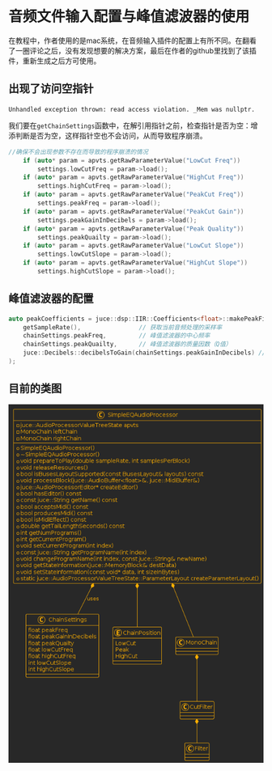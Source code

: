 # 音频文件输入配置与峰值滤波器的使用



在教程中，作者使用的是mac系统，在音频输入插件的配置上有所不同。在翻看了一圈评论之后，没有发现想要的解决方案，最后在作者的github里找到了该插件，重新生成之后方可使用。



## 出现了访问空指针

```Unhandled exception thrown: read access violation. _Mem was nullptr.```

我们要在`getChainSettings`函数中，在解引用指针之前，检查指针是否为空：增添判断是否为空，这样指针空也不会访问，从而导致程序崩溃。



```cpp
//确保不会出现参数不存在而导致的程序崩溃的情况
    if (auto* param = apvts.getRawParameterValue("LowCut Freq"))
        settings.lowCutFreq = param->load();
    if (auto* param = apvts.getRawParameterValue("HighCut Freq"))
        settings.highCutFreq = param->load();
    if (auto* param = apvts.getRawParameterValue("PeakCut Freq"))
        settings.peakFreq = param->load();
    if (auto* param = apvts.getRawParameterValue("PeakCut Gain"))
        settings.peakGainInDecibels = param->load();
    if (auto* param = apvts.getRawParameterValue("Peak Quality"))
        settings.peakQuailty = param->load();
    if (auto* param = apvts.getRawParameterValue("LowCut Slope"))
        settings.lowCutSlope = param->load();
    if (auto* param = apvts.getRawParameterValue("HighCut Slope"))
        settings.highCutSlope = param->load();
```



## 峰值滤波器的配置

```c++
auto peakCoefficients = juce::dsp::IIR::Coefficients<float>::makePeakFilter(
    getSampleRate(),                // 获取当前音频处理的采样率
    chainSettings.peakFreq,         // 峰值滤波器的中心频率
    chainSettings.peakQuailty,      // 峰值滤波器的质量因数（Q值）
    juce::Decibels::decibelsToGain(chainSettings.peakGainInDecibels) // 将dB增益值转换为线性增益值
);
```



## 目前的类图

![主要类图](..\my_doc\imgs\主要类图.png)